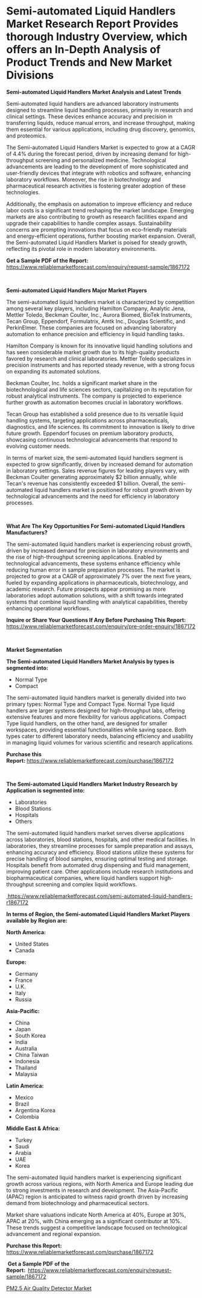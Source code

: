 <p><h1>Semi-automated Liquid Handlers Market Research Report Provides thorough Industry Overview, which offers an In-Depth Analysis of Product Trends and New Market Divisions</h1></p><p><strong>Semi-automated Liquid Handlers Market Analysis and Latest Trends</strong></p>
<p><p>Semi-automated liquid handlers are advanced laboratory instruments designed to streamline liquid handling processes, primarily in research and clinical settings. These devices enhance accuracy and precision in transferring liquids, reduce manual errors, and increase throughput, making them essential for various applications, including drug discovery, genomics, and proteomics.</p><p>The Semi-automated Liquid Handlers Market is expected to grow at a CAGR of 4.4% during the forecast period, driven by increasing demand for high-throughput screening and personalized medicine. Technological advancements are leading to the development of more sophisticated and user-friendly devices that integrate with robotics and software, enhancing laboratory workflows. Moreover, the rise in biotechnology and pharmaceutical research activities is fostering greater adoption of these technologies.</p><p>Additionally, the emphasis on automation to improve efficiency and reduce labor costs is a significant trend reshaping the market landscape. Emerging markets are also contributing to growth as research facilities expand and upgrade their capabilities to handle complex assays. Sustainability concerns are prompting innovations that focus on eco-friendly materials and energy-efficient operations, further boosting market expansion. Overall, the Semi-automated Liquid Handlers Market is poised for steady growth, reflecting its pivotal role in modern laboratory environments.</p></p>
<p><strong>Get a Sample PDF of the Report:&nbsp;</strong> <a href="https://www.reliablemarketforecast.com/enquiry/request-sample/1867172?utm_campaign=2316&utm_medium=2&utm_source=Github&utm_content=ia&utm_term=28022025&utm_id=semi-automated-liquid-handlers">https://www.reliablemarketforecast.com/enquiry/request-sample/1867172</a></p>
<p>&nbsp;</p>
<p><strong>Semi-automated Liquid Handlers Major Market Players</strong></p>
<p><p>The semi-automated liquid handlers market is characterized by competition among several key players, including Hamilton Company, Analytic Jena, Mettler Toledo, Beckman Coulter, Inc., Aurora Biomed, BioTek Instruments, Tecan Group, Eppendorf, Formulatrix, Amtk Inc., Douglas Scientific, and PerkinElmer. These companies are focused on advancing laboratory automation to enhance precision and efficiency in liquid handling tasks.</p><p>Hamilton Company is known for its innovative liquid handling solutions and has seen considerable market growth due to its high-quality products favored by research and clinical laboratories. Mettler Toledo specializes in precision instruments and has reported steady revenue, with a strong focus on expanding its automated solutions.</p><p>Beckman Coulter, Inc. holds a significant market share in the biotechnological and life sciences sectors, capitalizing on its reputation for robust analytical instruments. The company is projected to experience further growth as automation becomes crucial in laboratory workflows.</p><p>Tecan Group has established a solid presence due to its versatile liquid handling systems, targeting applications across pharmaceuticals, diagnostics, and life sciences. Its commitment to innovation is likely to drive future growth. Eppendorf focuses on premium laboratory products, showcasing continuous technological advancements that respond to evolving customer needs.</p><p>In terms of market size, the semi-automated liquid handlers segment is expected to grow significantly, driven by increased demand for automation in laboratory settings. Sales revenue figures for leading players vary, with Beckman Coulter generating approximately $2 billion annually, while Tecan's revenue has consistently exceeded $1 billion. Overall, the semi-automated liquid handlers market is positioned for robust growth driven by technological advancements and the need for efficiency in laboratory processes.</p></p>
<p>&nbsp;</p>
<p><strong>What Are The Key Opportunities For Semi-automated Liquid Handlers Manufacturers?</strong></p>
<p><p>The semi-automated liquid handlers market is experiencing robust growth, driven by increased demand for precision in laboratory environments and the rise of high-throughput screening applications. Enabled by technological advancements, these systems enhance efficiency while reducing human error in sample preparation processes. The market is projected to grow at a CAGR of approximately 7% over the next five years, fueled by expanding applications in pharmaceuticals, biotechnology, and academic research. Future prospects appear promising as more laboratories adopt automation solutions, with a shift towards integrated systems that combine liquid handling with analytical capabilities, thereby enhancing operational workflows.</p></p>
<p><strong>Inquire or Share Your Questions If Any Before Purchasing This Report:</strong> <a href="https://www.reliablemarketforecast.com/enquiry/pre-order-enquiry/1867172?utm_campaign=2316&utm_medium=2&utm_source=Github&utm_content=ia&utm_term=28022025&utm_id=semi-automated-liquid-handlers">https://www.reliablemarketforecast.com/enquiry/pre-order-enquiry/1867172</a></p>
<p>&nbsp;</p>
<p><strong>Market Segmentation</strong></p>
<p><strong>The Semi-automated Liquid Handlers Market Analysis by types is segmented into:</strong></p>
<p><ul><li>Normal Type</li><li>Compact</li></ul></p>
<p><p>The semi-automated liquid handlers market is generally divided into two primary types: Normal Type and Compact Type. Normal Type liquid handlers are larger systems designed for high-throughput labs, offering extensive features and more flexibility for various applications. Compact Type liquid handlers, on the other hand, are designed for smaller workspaces, providing essential functionalities while saving space. Both types cater to different laboratory needs, balancing efficiency and usability in managing liquid volumes for various scientific and research applications.</p></p>
<p><strong>Purchase this Report:&nbsp;</strong><a href="https://www.reliablemarketforecast.com/purchase/1867172?utm_campaign=2316&utm_medium=2&utm_source=Github&utm_content=ia&utm_term=28022025&utm_id=semi-automated-liquid-handlers">https://www.reliablemarketforecast.com/purchase/1867172</a></p>
<p>&nbsp;</p>
<p><strong>The Semi-automated Liquid Handlers Market Industry Research by Application is segmented into:</strong></p>
<p><ul><li>Laboratories</li><li>Blood Stations</li><li>Hospitals</li><li>Others</li></ul></p>
<p><p>The semi-automated liquid handlers market serves diverse applications across laboratories, blood stations, hospitals, and other medical facilities. In laboratories, they streamline processes for sample preparation and assays, enhancing accuracy and efficiency. Blood stations utilize these systems for precise handling of blood samples, ensuring optimal testing and storage. Hospitals benefit from automated drug dispensing and fluid management, improving patient care. Other applications include research institutions and biopharmaceutical companies, where liquid handlers support high-throughput screening and complex liquid workflows.</p></p>
<p><a href="https://www.reliablemarketforecast.com/semi-automated-liquid-handlers-r1867172?utm_campaign=2316&utm_medium=2&utm_source=Github&utm_content=ia&utm_term=28022025&utm_id=semi-automated-liquid-handlers">&nbsp;https://www.reliablemarketforecast.com/semi-automated-liquid-handlers-r1867172</a></p>
<p><strong>In terms of Region, the Semi-automated Liquid Handlers Market Players available by Region are:</strong></p>
<p>
    <p> <strong> North America: </strong>
        <ul>
            <li>United States</li>
            <li>Canada</li>
        </ul>
        </p> 
    <p> <strong> Europe: </strong>
        <ul>
            <li>Germany</li>
            <li>France</li>
            <li>U.K.</li>
            <li>Italy</li>
            <li>Russia</li>
        </ul>
        </p> 
    <p> <strong> Asia-Pacific: </strong>
        <ul>
            <li>China</li>
            <li>Japan</li>
            <li>South Korea</li>
            <li>India</li>
            <li>Australia</li>
            <li>China Taiwan</li>
            <li>Indonesia</li>
            <li>Thailand</li>
            <li>Malaysia</li>
        </ul>
        </p> 
    <p> <strong> Latin America: </strong>
        <ul>
            <li>Mexico</li>
            <li>Brazil</li>
            <li>Argentina Korea</li>
            <li>Colombia</li>
        </ul>
        </p> 
    <p> <strong> Middle East & Africa: </strong>
        <ul>
            <li>Turkey</li>
            <li>Saudi</li>
            <li>Arabia</li>
            <li>UAE</li>
            <li>Korea</li>
        </ul>
    </p>
    </p>
<p><p>The semi-automated liquid handlers market is experiencing significant growth across various regions, with North America and Europe leading due to strong investments in research and development. The Asia-Pacific (APAC) region is anticipated to witness rapid growth driven by increasing demand from biotechnology and pharmaceutical sectors. </p><p>Market share valuations indicate North America at 40%, Europe at 30%, APAC at 20%, with China emerging as a significant contributor at 10%. These trends suggest a competitive landscape focused on technological advancement and regional expansion.</p></p>
<p><strong>Purchase this Report: </strong><a href="https://www.reliablemarketforecast.com/purchase/1867172?utm_campaign=2316&utm_medium=2&utm_source=Github&utm_content=ia&utm_term=28022025&utm_id=semi-automated-liquid-handlers">https://www.reliablemarketforecast.com/purchase/1867172</a></p>
<p>&nbsp;<strong>Get a Sample PDF of the Report:&nbsp;&nbsp;</strong><a href="https://www.reliablemarketforecast.com/enquiry/request-sample/1867172?utm_campaign=2316&utm_medium=2&utm_source=Github&utm_content=ia&utm_term=28022025&utm_id=semi-automated-liquid-handlers">https://www.reliablemarketforecast.com/enquiry/request-sample/1867172</a></p>
<p><strong></strong></p>
<p><p><a href="https://github.com/rushanday/Market-Research-Report-List-1/blob/main/pm25-air-quality-detector-market.md?utm_campaign=2316&utm_medium=2&utm_source=Github&utm_content=ia&utm_term=28022025&utm_id=semi-automated-liquid-handlers">PM2.5 Air Quality Detector Market</a></p></p>